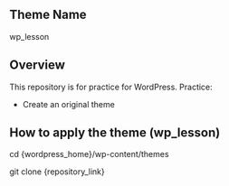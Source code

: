 ## Theme Name
wp_lesson

## Overview
This repository is for practice for WordPress.
Practice:
- Create an original theme

## How to apply the theme (wp_lesson)
cd {wordpress_home}/wp-content/themes

git clone {repository_link}
